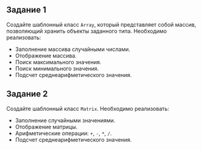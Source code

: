 ## Задание 1
Создайте шаблонный класс `Array`, который представляет собой массив, позволяющий хранить объекты заданного типа. Необходимо реализовать:

- Заполнение массива случайными числами.
- Отображение массива.
- Поиск максимального значения.
- Поиск минимального значения.
- Подсчет среднеарифметического значения.

## Задание 2
Создайте шаблонный класс `Matrix`. Необходимо реализовать:

- Заполнение случайными значениями.
- Отображение матрицы.
- Арифметические операции: `+`, `-`, `*`, `/`.
- Подсчет среднеарифметического значения.

